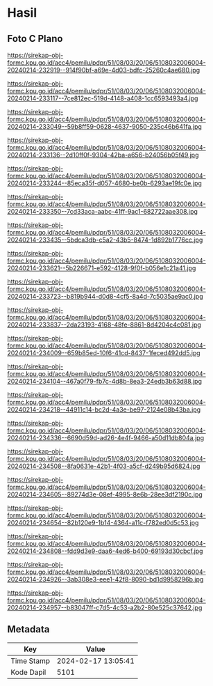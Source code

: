 # Hasil

## Foto C Plano

https://sirekap-obj-formc.kpu.go.id/acc4/pemilu/pdpr/51/08/03/20/06/5108032006004-20240214-232919--914f90bf-a69e-4d03-bdfc-25260c4ae680.jpg

https://sirekap-obj-formc.kpu.go.id/acc4/pemilu/pdpr/51/08/03/20/06/5108032006004-20240214-233117--7ce812ec-519d-4148-a408-1cc6593493a4.jpg

https://sirekap-obj-formc.kpu.go.id/acc4/pemilu/pdpr/51/08/03/20/06/5108032006004-20240214-233049--59b8ff59-0628-4637-9050-235c46b641fa.jpg

https://sirekap-obj-formc.kpu.go.id/acc4/pemilu/pdpr/51/08/03/20/06/5108032006004-20240214-233136--2d10ff0f-9304-42ba-a656-b24056b05f49.jpg

https://sirekap-obj-formc.kpu.go.id/acc4/pemilu/pdpr/51/08/03/20/06/5108032006004-20240214-233244--85eca35f-d057-4680-be0b-6293ae19fc0e.jpg

https://sirekap-obj-formc.kpu.go.id/acc4/pemilu/pdpr/51/08/03/20/06/5108032006004-20240214-233350--7cd33aca-aabc-41ff-9ac1-682722aae308.jpg

https://sirekap-obj-formc.kpu.go.id/acc4/pemilu/pdpr/51/08/03/20/06/5108032006004-20240214-233435--5bdca3db-c5a2-43b5-8474-1d892b1776cc.jpg

https://sirekap-obj-formc.kpu.go.id/acc4/pemilu/pdpr/51/08/03/20/06/5108032006004-20240214-233621--5b226671-e592-4128-9f0f-b056e1c21a41.jpg

https://sirekap-obj-formc.kpu.go.id/acc4/pemilu/pdpr/51/08/03/20/06/5108032006004-20240214-233723--b819b944-d0d8-4cf5-8a4d-7c5035ae9ac0.jpg

https://sirekap-obj-formc.kpu.go.id/acc4/pemilu/pdpr/51/08/03/20/06/5108032006004-20240214-233837--2da23193-4168-48fe-8861-8d4204c4c081.jpg

https://sirekap-obj-formc.kpu.go.id/acc4/pemilu/pdpr/51/08/03/20/06/5108032006004-20240214-234009--659b85ed-10f6-41cd-8437-1feced492dd5.jpg

https://sirekap-obj-formc.kpu.go.id/acc4/pemilu/pdpr/51/08/03/20/06/5108032006004-20240214-234104--467a0f79-fb7c-4d8b-8ea3-24edb3b63d88.jpg

https://sirekap-obj-formc.kpu.go.id/acc4/pemilu/pdpr/51/08/03/20/06/5108032006004-20240214-234218--44911c14-bc2d-4a3e-be97-2124e08b43ba.jpg

https://sirekap-obj-formc.kpu.go.id/acc4/pemilu/pdpr/51/08/03/20/06/5108032006004-20240214-234336--6690d59d-ad26-4e4f-9466-a50d11db804a.jpg

https://sirekap-obj-formc.kpu.go.id/acc4/pemilu/pdpr/51/08/03/20/06/5108032006004-20240214-234508--8fa0631e-42b1-4f03-a5cf-d249b95d6824.jpg

https://sirekap-obj-formc.kpu.go.id/acc4/pemilu/pdpr/51/08/03/20/06/5108032006004-20240214-234605--89274d3e-08ef-4995-8e6b-28ee3df2190c.jpg

https://sirekap-obj-formc.kpu.go.id/acc4/pemilu/pdpr/51/08/03/20/06/5108032006004-20240214-234654--82b120e9-1b14-4364-a11c-f782ed0d5c53.jpg

https://sirekap-obj-formc.kpu.go.id/acc4/pemilu/pdpr/51/08/03/20/06/5108032006004-20240214-234808--fdd9d3e9-daa6-4ed6-b400-69193d30cbcf.jpg

https://sirekap-obj-formc.kpu.go.id/acc4/pemilu/pdpr/51/08/03/20/06/5108032006004-20240214-234926--3ab308e3-eee1-42f8-8090-bd1d9958296b.jpg

https://sirekap-obj-formc.kpu.go.id/acc4/pemilu/pdpr/51/08/03/20/06/5108032006004-20240214-234957--b83047ff-c7d5-4c53-a2b2-80e525c37642.jpg


## Metadata

| Key        | Value               |
| ---------- | ------------------- |
| Time Stamp | 2024-02-17 13:05:41 |
| Kode Dapil | 5101                |



